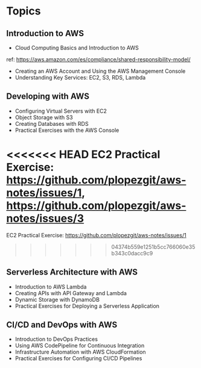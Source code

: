 # Topics

## Introduction to AWS

- Cloud Computing Basics and Introduction to AWS

ref: https://aws.amazon.com/es/compliance/shared-responsibility-model/

- Creating an AWS Account and Using the AWS Management Console
- Understanding Key Services: EC2, S3, RDS, Lambda

## Developing with AWS

- Configuring Virtual Servers with EC2
- Object Storage with S3
- Creating Databases with RDS
- Practical Exercises with the AWS Console

<<<<<<< HEAD
EC2 Practical Exercise: https://github.com/plopezgit/aws-notes/issues/1, https://github.com/plopezgit/aws-notes/issues/3
=======
EC2 Practical Exercise: https://github.com/plopezgit/aws-notes/issues/1
>>>>>>> 04374b559e1251b5cc766060e35b343c0dacc9c9

## Serverless Architecture with AWS

- Introduction to AWS Lambda
- Creating APIs with API Gateway and Lambda
- Dynamic Storage with DynamoDB
- Practical Exercises for Deploying a Serverless Application

## CI/CD and DevOps with AWS

- Introduction to DevOps Practices
- Using AWS CodePipeline for Continuous Integration
- Infrastructure Automation with AWS CloudFormation
- Practical Exercises for Configuring CI/CD Pipelines